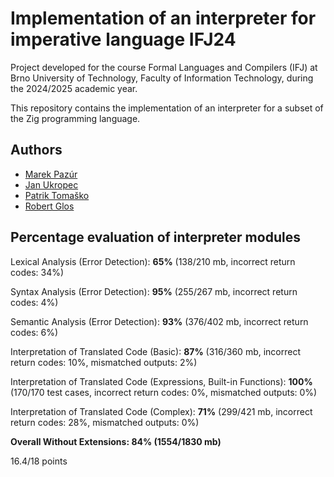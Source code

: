 # Implementation of an interpreter for imperative language IFJ24 

Project developed for the course Formal Languages and Compilers (IFJ) at Brno University of Technology, Faculty of Information Technology, during the 2024/2025 academic year.

This repository contains the implementation of an interpreter for a subset of the Zig programming language.

## Authors
- [Marek Pazúr](https://github.com/0x6B6)
- [Jan Ukropec](https://github.com/JanUkropec)
- [Patrik Tomaško](https://github.com/PatrikTomasko47)
- [Robert Glos](https://github.com/RobertGlos)

## Percentage evaluation of interpreter modules
Lexical Analysis (Error Detection): **65%** (138/210 mb, incorrect return codes: 34%)

Syntax Analysis (Error Detection): **95%** (255/267 mb, incorrect return codes: 4%)

Semantic Analysis (Error Detection): **93%** (376/402 mb, incorrect return codes: 6%)

Interpretation of Translated Code (Basic): **87%** (316/360 mb, incorrect return codes: 10%, mismatched outputs: 2%)

Interpretation of Translated Code (Expressions, Built-in Functions): **100%** (170/170 test cases, incorrect return codes: 0%, mismatched outputs: 0%)

Interpretation of Translated Code (Complex): **71%** (299/421 mb, incorrect return codes: 28%, mismatched outputs: 0%)

**Overall Without Extensions: 84% (1554/1830 mb)**

16.4/18 points

